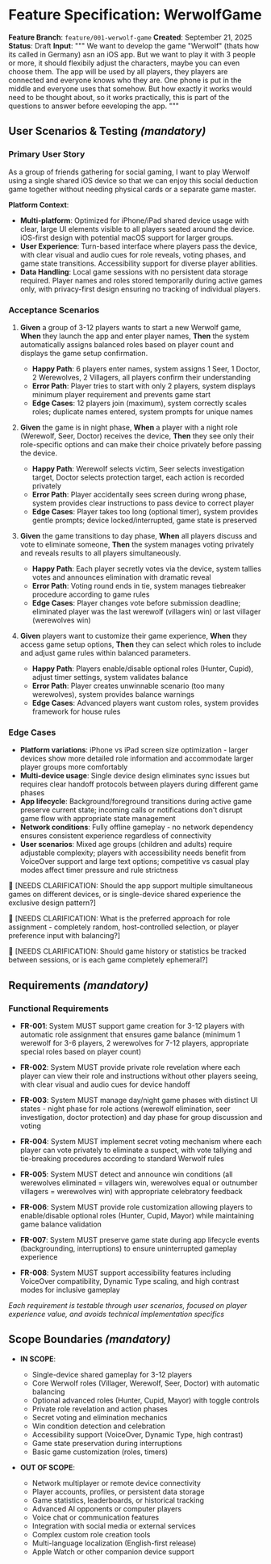 # Feature Specification: WerwolfGame

**Feature Branch**: `feature/001-werwolf-game`
**Created**: September 21, 2025
**Status**: Draft
**Input**:
"""
We want to develop the game "Werwolf" (thats how its called in Germany) asn an iOS app. But we want to play it with 3 people or more, it should flexibily adjust the characters, maybe you can even choose them. The app will be used by all players, they players are connected and everyone knows who they are. One phone is put in the middle and everyone uses that somehow. But how exactly it works would need to be thought about, so it works practically, this is part of the questions to answer before eeveloping the app.
"""

## User Scenarios & Testing *(mandatory)*

### Primary User Story
As a group of friends gathering for social gaming, I want to play Werwolf using a single shared iOS device so that we can enjoy this social deduction game together without needing physical cards or a separate game master.

**Platform Context**:
- **Multi-platform**: Optimized for iPhone/iPad shared device usage with clear, large UI elements visible to all players seated around the device. iOS-first design with potential macOS support for larger groups.
- **User Experience**: Turn-based interface where players pass the device, with clear visual and audio cues for role reveals, voting phases, and game state transitions. Accessibility support for diverse player abilities.
- **Data Handling**: Local game sessions with no persistent data storage required. Player names and roles stored temporarily during active games only, with privacy-first design ensuring no tracking of individual players.

### Acceptance Scenarios

1. **Given** a group of 3-12 players wants to start a new Werwolf game, **When** they launch the app and enter player names, **Then** the system automatically assigns balanced roles based on player count and displays the game setup confirmation.
   - **Happy Path**: 6 players enter names, system assigns 1 Seer, 1 Doctor, 2 Werewolves, 2 Villagers, all players confirm their understanding
   - **Error Path**: Player tries to start with only 2 players, system displays minimum player requirement and prevents game start
   - **Edge Cases**: 12 players join (maximum), system correctly scales roles; duplicate names entered, system prompts for unique names

2. **Given** the game is in night phase, **When** a player with a night role (Werewolf, Seer, Doctor) receives the device, **Then** they see only their role-specific options and can make their choice privately before passing the device.
   - **Happy Path**: Werewolf selects victim, Seer selects investigation target, Doctor selects protection target, each action is recorded privately
   - **Error Path**: Player accidentally sees screen during wrong phase, system provides clear instructions to pass device to correct player
   - **Edge Cases**: Player takes too long (optional timer), system provides gentle prompts; device locked/interrupted, game state is preserved

3. **Given** the game transitions to day phase, **When** all players discuss and vote to eliminate someone, **Then** the system manages voting privately and reveals results to all players simultaneously.
   - **Happy Path**: Each player secretly votes via the device, system tallies votes and announces elimination with dramatic reveal
   - **Error Path**: Voting round ends in tie, system manages tiebreaker procedure according to game rules
   - **Edge Cases**: Player changes vote before submission deadline; eliminated player was the last werewolf (villagers win) or last villager (werewolves win)

4. **Given** players want to customize their game experience, **When** they access game setup options, **Then** they can select which roles to include and adjust game rules within balanced parameters.
   - **Happy Path**: Players enable/disable optional roles (Hunter, Cupid), adjust timer settings, system validates balance
   - **Error Path**: Player creates unwinnable scenario (too many werewolves), system provides balance warnings
   - **Edge Cases**: Advanced players want custom roles, system provides framework for house rules

### Edge Cases
- **Platform variations**: iPhone vs iPad screen size optimization - larger devices show more detailed role information and accommodate larger player groups more comfortably
- **Multi-device usage**: Single device design eliminates sync issues but requires clear handoff protocols between players during different game phases
- **App lifecycle**: Background/foreground transitions during active game preserve current state; incoming calls or notifications don't disrupt game flow with appropriate state management
- **Network conditions**: Fully offline gameplay - no network dependency ensures consistent experience regardless of connectivity
- **User scenarios**: Mixed age groups (children and adults) require adjustable complexity; players with accessibility needs benefit from VoiceOver support and large text options; competitive vs casual play modes affect timer pressure and rule strictness

🚨 [NEEDS CLARIFICATION: Should the app support multiple simultaneous games on different devices, or is single-device shared experience the exclusive design pattern?]

🚨 [NEEDS CLARIFICATION: What is the preferred approach for role assignment - completely random, host-controlled selection, or player preference input with balancing?]

🚨 [NEEDS CLARIFICATION: Should game history or statistics be tracked between sessions, or is each game completely ephemeral?]

## Requirements *(mandatory)*

### Functional Requirements

- **FR-001**: System MUST support game creation for 3-12 players with automatic role assignment that ensures game balance (minimum 1 werewolf for 3-6 players, 2 werewolves for 7-12 players, appropriate special roles based on player count)

- **FR-002**: System MUST provide private role revelation where each player can view their role and instructions without other players seeing, with clear visual and audio cues for device handoff

- **FR-003**: System MUST manage day/night game phases with distinct UI states - night phase for role actions (werewolf elimination, seer investigation, doctor protection) and day phase for group discussion and voting

- **FR-004**: System MUST implement secret voting mechanism where each player can vote privately to eliminate a suspect, with vote tallying and tie-breaking procedures according to standard Werwolf rules

- **FR-005**: System MUST detect and announce win conditions (all werewolves eliminated = villagers win, werewolves equal or outnumber villagers = werewolves win) with appropriate celebratory feedback

- **FR-006**: System MUST provide role customization allowing players to enable/disable optional roles (Hunter, Cupid, Mayor) while maintaining game balance validation

- **FR-007**: System MUST preserve game state during app lifecycle events (backgrounding, interruptions) to ensure uninterrupted gameplay experience

- **FR-008**: System MUST support accessibility features including VoiceOver compatibility, Dynamic Type scaling, and high contrast modes for inclusive gameplay

*Each requirement is testable through user scenarios, focused on player experience value, and avoids technical implementation specifics*

## Scope Boundaries *(mandatory)*

- **IN SCOPE**: 
  - Single-device shared gameplay for 3-12 players
  - Core Werwolf roles (Villager, Werewolf, Seer, Doctor) with automatic balancing
  - Optional advanced roles (Hunter, Cupid, Mayor) with toggle controls
  - Private role revelation and action phases
  - Secret voting and elimination mechanics
  - Win condition detection and celebration
  - Accessibility support (VoiceOver, Dynamic Type, high contrast)
  - Game state preservation during interruptions
  - Basic game customization (roles, timers)

- **OUT OF SCOPE**: 
  - Network multiplayer or remote device connectivity
  - Player accounts, profiles, or persistent data storage
  - Game statistics, leaderboards, or historical tracking
  - Advanced AI opponents or computer players
  - Voice chat or communication features
  - Integration with social media or external services
  - Complex custom role creation tools
  - Multi-language localization (English-first release)
  - Apple Watch or other companion device support

